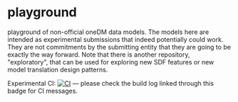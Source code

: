 # playground
playground of non-official oneDM data models.
The models here are intended as experimental submissions that indeed potentially could work.
They are not commitments by the submitting entity that they are going to be exactly the way forward.
Note that there is another repository, "exploratory", that can be used for exploring new SDF features or new model translation design patterns.

Experimental CI: [![CI](https://github.com/one-data-model/playground/actions/workflows/ci.yml/badge.svg
)](https://github.com/one-data-model/playground/actions/workflows/ci.yml) — please check the
build log linked through this badge for CI messages.

